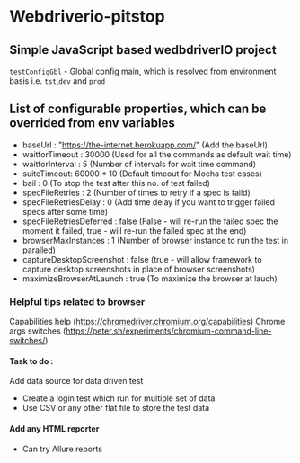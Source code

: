 # Webdriverio-pitstop

## Simple JavaScript based wedbdriverIO project

`testConfigGbl` - Global config main, which is resolved from environment basis i.e. `tst`,`dev` and `prod`

## List of configurable properties, which can be overrided from env variables
- baseUrl : "https://the-internet.herokuapp.com/" (Add the baseUrl)
- waitforTimeout : 30000 (Used for all the commands as default wait time)
- waitforInterval : 5 (Number of intervals for wait time command)
- suiteTimeout: 60000 \* 10 (Default timeout for Mocha test cases)
- bail : 0 (To stop the test after this no. of test failed)
- specFileRetries : 2 (Number of times to retry if a spec is faild)
- specFileRetriesDelay : 0 (Add time delay if you want to trigger failed specs after some time)
- specFileRetriesDeferred : false (False - will re-run the failed spec the moment it failed, true - will re-run the failed spec at the end)
- browserMaxInstances : 1 (Number of browser instance to run the test in paralled)
- captureDesktopScreenshot : false (true - will allow framework to capture desktop screenshots in place of browser screenshots)
- maximizeBrowserAtLaunch : true (To maximize the browser at lauch)

### Helpful tips related to browser
Capabilities help (https://chromedriver.chromium.org/capabilities)
Chrome args switches (https://peter.sh/experiments/chromium-command-line-switches/)

#### Task to do :
Add data source for data driven test

-   Create a login test which run for multiple set of data
-   Use CSV or any other flat file to store the test data

#### Add any HTML reporter

-   Can try Allure reports
